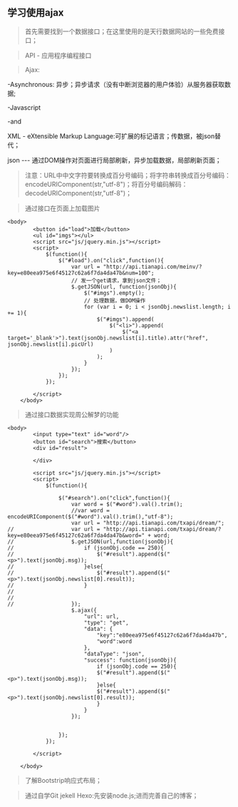 ## 学习使用ajax
>首先需要找到一个数据接口；在这里使用的是天行数据网站的一些免费接口；

>API - 应用程序编程接口

>Ajax:

-Asynchronous: 异步；异步请求（没有中断浏览器的用户体验）从服务器获取数据;

-Javascript

-and

XML - eXtensible Markup Language:可扩展的标记语言；传数据，被json替代；

json --- 通过DOM操作对页面进行局部刷新，异步加载数据，局部刷新页面；

>注意：URL中中文字符要转换成百分号编码；将字符串转换成百分号编码：encodeURIComponent(str,"utf-8")；将百分号编码解码：decodeURIComponent(str,"utf-8")；


>通过接口在页面上加载图片
```
<body>
		<button id="load">加载</button>
		<ul id="imgs"></ul>
		<script src="js/jquery.min.js"></script>
		<script>
			$(function(){
				$("#load").on("click",function(){
					var url = "http://api.tianapi.com/meinv/?key=e80eea975e6f45127c62a6f7da4da47b&num=100";
					// 发一个get请求，拿到json文件； 
					$.getJSON(url, function(jsonObj){
						$("#imgs").empty();
						// 处理数据，做DOM操作
						for (var i = 0; i < jsonObj.newslist.length; i += 1){
							$("#imgs").append(
								$("<li>").append(
									$("<a target='_blank'>").text(jsonObj.newslist[i].title).attr("href", jsonObj.newslist[i].picUrl)
								)	
							);
						}
					});
				});
			});
			
		</script>
	</body>
```
>通过接口数据实现周公解梦的功能
```
<body>
		<input type="text" id="word"/>
		<button id="search">搜索</button>
		<div id="result">
			
		</div>
		
		<script src="js/jquery.min.js"></script>
		<script>
			$(function(){
				
				$("#search").on("click",function(){
					var word = $("#word").val().trim();
					//var word = encodeURIComponent($("#word").val().trim(),"utf-8");
					var url = "http://api.tianapi.com/txapi/dream/";
//					var url = "http://api.tianapi.com/txapi/dream/?key=e80eea975e6f45127c62a6f7da4da47b&word=" + word;
//					$.getJSON(url,function(jsonObj){
//						if (jsonObj.code == 250){
//							$("#result").append($("<p>").text(jsonObj.msg));
//						}else{
//							$("#result").append($("<p>").text(jsonObj.newslist[0].result));
//						}
//						
//						
//					});
					$.ajax({
						"url": url,
						"type": "get",
						"data": {
							"key":"e80eea975e6f45127c62a6f7da4da47b",
							"word":word
						},
						"dataType": "json",
						"success": function(jsonObj){
							if (jsonObj.code == 250){
							$("#result").append($("<p>").text(jsonObj.msg));
							}else{
							$("#result").append($("<p>").text(jsonObj.newslist[0].result));
							}
						}
					});
					
					
				});
			});
			
		</script>
		
	</body>
```

>了解Bootstrip响应式布局；

>通过自学Git jekell Hexo:先安装node.js;进而完善自己的博客；